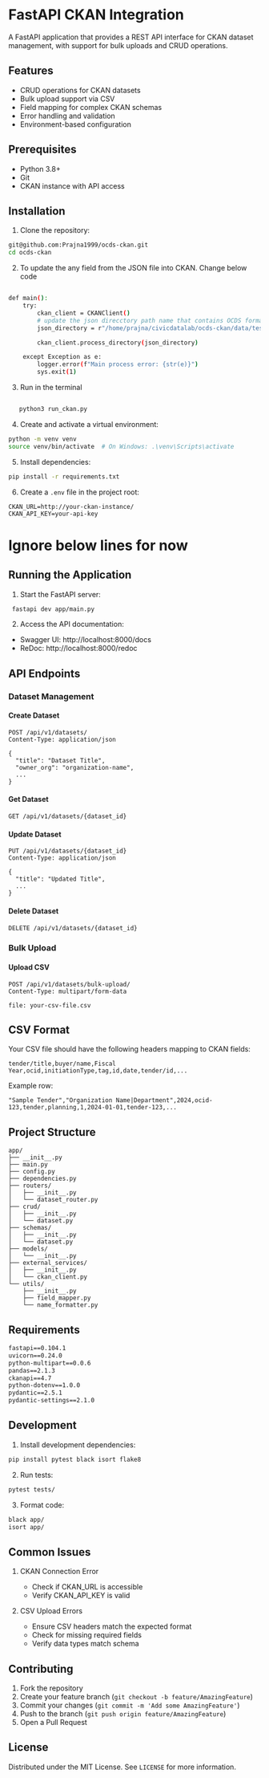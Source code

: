 # FastAPI CKAN Integration

A FastAPI application that provides a REST API interface for CKAN dataset management, with support for bulk uploads and CRUD operations.

## Features

- CRUD operations for CKAN datasets
- Bulk upload support via CSV
- Field mapping for complex CKAN schemas
- Error handling and validation
- Environment-based configuration

## Prerequisites

- Python 3.8+
- Git
- CKAN instance with API access

## Installation

1. Clone the repository:
```bash
git@github.com:Prajna1999/ocds-ckan.git
cd ocds-ckan
```
2. To update the any field from the JSON file into CKAN. Change below code

```bash

def main():
    try:
        ckan_client = CKANClient()
        # update the json direcctory path name that contains OCDS formatted tenders
        json_directory = r"/home/prajna/civicdatalab/ocds-ckan/data/test"

        ckan_client.process_directory(json_directory)

    except Exception as e:
        logger.error(f"Main process error: {str(e)}")
        sys.exit(1)


```
  
 3. Run in the terminal
 ```bash

    python3 run_ckan.py

  ```

4. Create and activate a virtual environment:
```bash
python -m venv venv
source venv/bin/activate  # On Windows: .\venv\Scripts\activate
```

5. Install dependencies:
```bash
pip install -r requirements.txt
```

6. Create a `.env` file in the project root:
```env
CKAN_URL=http://your-ckan-instance/
CKAN_API_KEY=your-api-key
```

# Ignore below lines for now

## Running the Application

1. Start the FastAPI server:
```bash
 fastapi dev app/main.py    
```

2. Access the API documentation:
- Swagger UI: http://localhost:8000/docs
- ReDoc: http://localhost:8000/redoc

## API Endpoints

### Dataset Management

#### Create Dataset
```http
POST /api/v1/datasets/
Content-Type: application/json

{
  "title": "Dataset Title",
  "owner_org": "organization-name",
  ...
}
```

#### Get Dataset
```http
GET /api/v1/datasets/{dataset_id}
```

#### Update Dataset
```http
PUT /api/v1/datasets/{dataset_id}
Content-Type: application/json

{
  "title": "Updated Title",
  ...
}
```

#### Delete Dataset
```http
DELETE /api/v1/datasets/{dataset_id}
```

### Bulk Upload

#### Upload CSV
```http
POST /api/v1/datasets/bulk-upload/
Content-Type: multipart/form-data

file: your-csv-file.csv
```

## CSV Format

Your CSV file should have the following headers mapping to CKAN fields:

```csv
tender/title,buyer/name,Fiscal Year,ocid,initiationType,tag,id,date,tender/id,...
```

Example row:
```csv
"Sample Tender","Organization Name|Department",2024,ocid-123,tender,planning,1,2024-01-01,tender-123,...
```

## Project Structure

```
app/
├── __init__.py
├── main.py
├── config.py
├── dependencies.py
├── routers/
│   ├── __init__.py
│   └── dataset_router.py
├── crud/
│   ├── __init__.py
│   └── dataset.py
├── schemas/
│   ├── __init__.py
│   └── dataset.py
├── models/
│   └── __init__.py
├── external_services/
│   ├── __init__.py
│   └── ckan_client.py
└── utils/
    ├── __init__.py
    ├── field_mapper.py
    └── name_formatter.py
```

## Requirements

```txt
fastapi==0.104.1
uvicorn==0.24.0
python-multipart==0.0.6
pandas==2.1.3
ckanapi==4.7
python-dotenv==1.0.0
pydantic==2.5.1
pydantic-settings==2.1.0
```

## Development

1. Install development dependencies:
```bash
pip install pytest black isort flake8
```

2. Run tests:
```bash
pytest tests/
```

3. Format code:
```bash
black app/
isort app/
```

## Common Issues

1. CKAN Connection Error
   - Check if CKAN_URL is accessible
   - Verify CKAN_API_KEY is valid

2. CSV Upload Errors
   - Ensure CSV headers match the expected format
   - Check for missing required fields
   - Verify data types match schema

## Contributing

1. Fork the repository
2. Create your feature branch (`git checkout -b feature/AmazingFeature`)
3. Commit your changes (`git commit -m 'Add some AmazingFeature'`)
4. Push to the branch (`git push origin feature/AmazingFeature`)
5. Open a Pull Request

## License

Distributed under the MIT License. See `LICENSE` for more information.